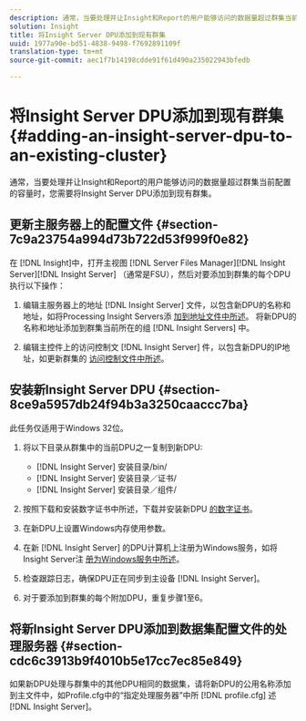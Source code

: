 ```yaml
---
description: 通常，当要处理并让Insight和Report的用户能够访问的数据量超过群集当前配置的容量时，您需要将Insight Server DPU添加到现有群集。
solution: Insight
title: 将Insight Server DPU添加到现有群集
uuid: 1977a90e-bd51-4838-9498-f7692891109f
translation-type: tm+mt
source-git-commit: aec1f7b14198cdde91f61d490a235022943bfedb

---
```



# 将Insight Server DPU添加到现有群集{#adding-an-insight-server-dpu-to-an-existing-cluster}

通常，当要处理并让Insight和Report的用户能够访问的数据量超过群集当前配置的容量时，您需要将Insight Server DPU添加到现有群集。

## 更新主服务器上的配置文件 {#section-7c9a23754a994d73b722d53f999f0e82}

在 [!DNL Insight]中，打开主视图 [!DNL Server Files Manager][!DNL Insight Server][!DNL Insight Server] （通常是FSU），然后对要添加到群集的每个DPU执行以下操作：

1. 编辑主服务器上的地址 [!DNL Insight Server] 文件，以包含新DPU的名称和地址，如将Processing Insight Servers添 [加到地址文件中所述](../../../../../home/c-inst-svr/c-install-ins-svr/c-ins-svr-clstrs/c-inst-ins-svr-clstr/c-inst-proc-clstr/c-config-mstr-ins-svr-clstr.md#section-2fe5298180164e8dbaa59ea6b6ff682d)。 将新DPU的名称和地址添加到群集当前所在的组 [!DNL Insight Servers] 中。

1. 编辑主控件上的访问控制文 [!DNL Insight Server] 件，以包含新DPU的IP地址，如更新群集的 [访问控制文件中所述](../../../../../home/c-inst-svr/c-install-ins-svr/c-ins-svr-clstrs/c-inst-ins-svr-clstr/c-inst-proc-clstr/c-config-mstr-ins-svr-clstr.md#section-fce1367d92a445168c35e9ca506e7d6b)。

## 安装新Insight Server DPU {#section-8ce9a5957db24f94b3a3250caaccc7ba}

此任务仅适用于Windows 32位。

1. 将以下目录从群集中的当前DPU之一复制到新DPU:

   * [!DNL Insight Server] 安装目录/bin/
   * [!DNL Insight Server] 安装目录／证书/
   * [!DNL Insight Server] 安装目录／组件/

1. 按照下载和安装数字证书中所述，下载并安装新DPU [的数字证书](../../../../../home/c-inst-svr/c-install-ins-svr/t-install-proc-inst-svr-dpu/c-dnld-dgtl-cert/c-dnld-dgtl-cert.md#concept-4f79c240492f4e52b6375b4b3bbefa17)。
1. 在新DPU上设置Windows内存使用参数。
1. 在新 [!DNL Insight Server] 的DPU计算机上注册为Windows服务，如将Insight Server注 [册为Windows服务中所述](../../../../../home/c-inst-svr/c-install-ins-svr/t-install-proc-inst-svr-dpu/c-reg-wdws-svc.md#concept-f2c7aa891d544a2595aa01d0d796a540)。

1. 检查跟踪日志，确保DPU正在同步到主设备 [!DNL Insight Server]。
1. 对于要添加到群集的每个附加DPU，重复步骤1至6。

## 将新Insight Server DPU添加到数据集配置文件的处理服务器 {#section-cdc6c3913b9f4010b5e17cc7ec85e849}

如果新DPU处理与群集中的其他DPU相同的数据集，请将新DPU的公用名称添加到主文件中，如Profile.cfg中的“指定处理服务器”中所 [!DNL profile.cfg] 述 [!DNL Insight Server][](../../../../../home/c-inst-svr/c-install-ins-svr/c-ins-svr-clstrs/c-inst-ins-svr-clstr/c-inst-proc-clstr/c-config-prof-run-clstr.md#section-99664e072c21462f91fbafb6d893fcf9)。
